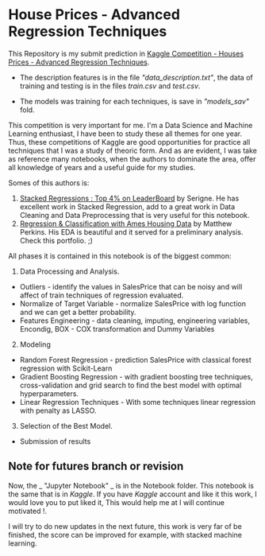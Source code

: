 # **House Prices - Advanced Regression Techniques**

This Repository is my submit prediction in [Kaggle Competition - Houses Prices - Advanced Regression Techniques](https://www.kaggle.com/c/house-prices-advanced-regression-techniques). 

* The description features is in the file _"data_description.txt"_, the data of training and testing is in the files _train.csv_ and _test.csv_.

* The models was training for each techniques, is save in _"models_sav"_ fold.    

This competition is very important for me. I'm a Data Science and Machine Learning enthusiast, I have been to study these all themes for one year. Thus, these competitions of Kaggle are good opportunities for practice all techniques that I was a study of theoric form. And as are evident, I was take as reference many notebooks, when the authors to dominate the area, offer all knowledge of years and a useful guide for my studies. 

Somes of this authors is:
1. [Stacked Regressions : Top 4% on LeaderBoard](https://www.kaggle.com/serigne/stacked-regressions-top-4-on-leaderboard) by Serigne. He has excellent work in Stacked Regression, add to a great work in Data Cleaning and Data Preprocessing that is very useful for this notebook.
2. [Regression & Classification with Ames Housing Data](https://www.perkinsml.me/ames-housing) by Matthew Perkins. His EDA is beautiful and it served for a preliminary analysis. Check this portfolio. ;)

All phases it is contained in this notebook is of the biggest common:
1. Data Processing and Analysis.
* Outliers - identify the values in SalesPrice that can be noisy and will affect of train techniques of regression evaluated.
* Normalize of Target Variable - normalize SalesPrice with log function and we can get a better probability.
* Features Engineering - data cleaning, imputing, engineering variables, Encondig, BOX - COX transformation  and Dummy Variables

2. Modeling
* Random Forest Regression - prediction SalesPrice with classical forest regression with Scikit-Learn
* Gradient Boosting Regression - with gradient boosting tree techniques, cross-validation and grid search to find the best model with optimal hyperparameters.
* Linear Regression Techniques - With some techniques linear regression with penalty as LASSO.

3. Selection of the Best Model.
* Submission of results

## Note for futures branch or revision

Now, the _ "Jupyter Notebook" _ is in the Notebook folder. This notebook is the same that is in _Kaggle_. If you have _Kaggle_ account and like it this work, I would love you to put liked it, This would help me at I will continue motivated !.

I will try to do new updates in the next future, this work is very far of be finished, the score can be improved for example, with stacked machine learning.

